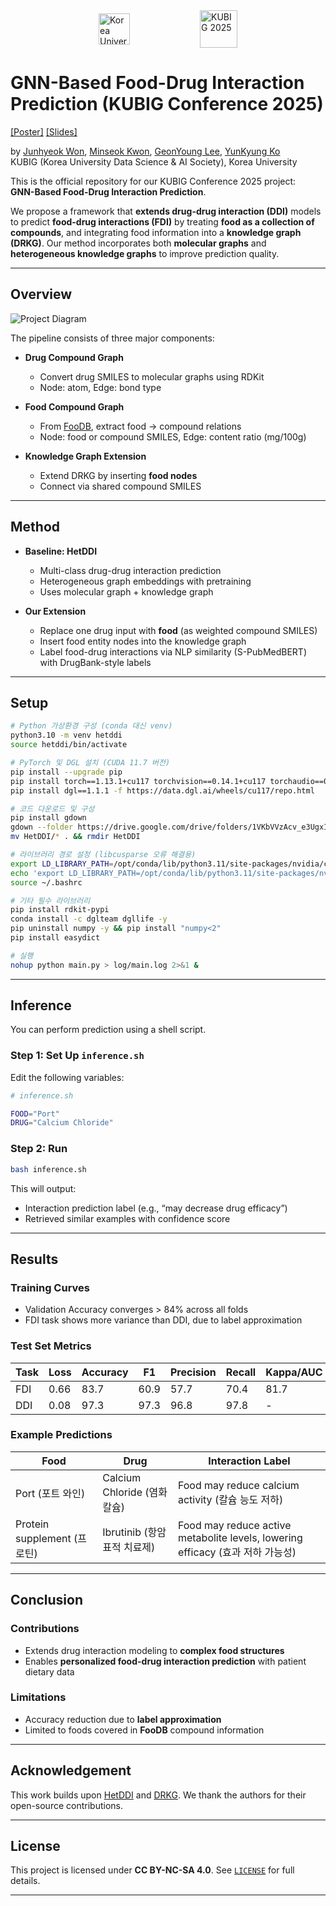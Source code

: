 <div style="display: flex; justify-content: center; align-items: center; gap: 100px;">
  <img src="./assets/KUBIG_logo-04.png" alt="Korea University" height="50" style="margin-right: 12px;">
  <img src="assets/kubig-2025-logo.png" alt="KUBIG 2025" height="60">
</div>

# GNN-Based Food-Drug Interaction Prediction (KUBIG Conference 2025)

[[Poster]](./poster.pdf) [[Slides]](./slides.pdf)

by [Junhyeok Won](#), [Minseok Kwon](#), [GeonYoung Lee](https://wltschmrz.github.io/), [YunKyung Ko](#)  
KUBIG (Korea University Data Science & AI Society), Korea University

This is the official repository for our KUBIG Conference 2025 project:  
**GNN-Based Food-Drug Interaction Prediction**.

We propose a framework that **extends drug-drug interaction (DDI)** models to predict **food-drug interactions (FDI)** by treating **food as a collection of compounds**, and integrating food information into a **knowledge graph (DRKG)**. Our method incorporates both **molecular graphs** and **heterogeneous knowledge graphs** to improve prediction quality.

---

## Overview

![Project Diagram](assets/figures/fdi_pipeline.png)

The pipeline consists of three major components:

- **Drug Compound Graph**  
  - Convert drug SMILES to molecular graphs using RDKit  
  - Node: atom, Edge: bond type

- **Food Compound Graph**  
  - From [FooDB](https://foodb.ca), extract food → compound relations  
  - Node: food or compound SMILES, Edge: content ratio (mg/100g)  

- **Knowledge Graph Extension**  
  - Extend DRKG by inserting **food nodes**  
  - Connect via shared compound SMILES

---

## Method

- **Baseline: HetDDI**  
  - Multi-class drug-drug interaction prediction  
  - Heterogeneous graph embeddings with pretraining  
  - Uses molecular graph + knowledge graph

- **Our Extension**  
  - Replace one drug input with **food** (as weighted compound SMILES)  
  - Insert food entity nodes into the knowledge graph  
  - Label food-drug interactions via NLP similarity (S-PubMedBERT) with DrugBank-style labels

---

## Setup

```bash
# Python 가상환경 구성 (conda 대신 venv)
python3.10 -m venv hetddi
source hetddi/bin/activate

# PyTorch 및 DGL 설치 (CUDA 11.7 버전)
pip install --upgrade pip
pip install torch==1.13.1+cu117 torchvision==0.14.1+cu117 torchaudio==0.13.1 --index-url https://download.pytorch.org/whl/cu117
pip install dgl==1.1.1 -f https://data.dgl.ai/wheels/cu117/repo.html

# 코드 다운로드 및 구성
pip install gdown
gdown --folder https://drive.google.com/drive/folders/1VKbVVzAcv_e3UgxId-Jrpac2SKqnCWeN
mv HetDDI/* . && rmdir HetDDI

# 라이브러리 경로 설정 (libcusparse 오류 해결용)
export LD_LIBRARY_PATH=/opt/conda/lib/python3.11/site-packages/nvidia/cusparse/lib:$LD_LIBRARY_PATH
echo 'export LD_LIBRARY_PATH=/opt/conda/lib/python3.11/site-packages/nvidia/cusparse/lib:$LD_LIBRARY_PATH' >> ~/.bashrc
source ~/.bashrc

# 기타 필수 라이브러리
pip install rdkit-pypi
conda install -c dglteam dgllife -y
pip uninstall numpy -y && pip install "numpy<2"
pip install easydict

# 실행
nohup python main.py > log/main.log 2>&1 &
````

---

## Inference

You can perform prediction using a shell script.

### Step 1: Set Up `inference.sh`

Edit the following variables:

```bash
# inference.sh

FOOD="Port"
DRUG="Calcium Chloride"
```

### Step 2: Run

```bash
bash inference.sh
```

This will output:

* Interaction prediction label (e.g., “may decrease drug efficacy”)
* Retrieved similar examples with confidence score

---

## Results

### Training Curves

* Validation Accuracy converges > 84% across all folds
* FDI task shows more variance than DDI, due to label approximation

### Test Set Metrics

| Task | Loss | Accuracy | F1   | Precision | Recall | Kappa/AUC |
| ---- | ---- | -------- | ---- | --------- | ------ | --------- |
| FDI  | 0.66 | 83.7     | 60.9 | 57.7      | 70.4   | 81.7      |
| DDI  | 0.08 | 97.3     | 97.3 | 96.8      | 97.8   | -         |

### Example Predictions

| Food                     | Drug                    | Interaction Label                                                       |
| ------------------------ | ----------------------- | ----------------------------------------------------------------------- |
| Port (포트 와인)             | Calcium Chloride (염화칼슘) | Food may reduce calcium activity (칼슘 능도 저하)                             |
| Protein supplement (프로틴) | Ibrutinib (항암 표적 치료제)   | Food may reduce active metabolite levels, lowering efficacy (효과 저하 가능성) |

---

## Conclusion

### Contributions

* Extends drug interaction modeling to **complex food structures**
* Enables **personalized food-drug interaction prediction** with patient dietary data

### Limitations

* Accuracy reduction due to **label approximation**
* Limited to foods covered in **FooDB** compound information

---

## Acknowledgement

This work builds upon [HetDDI](https://github.com/) and [DRKG](https://github.com/gnn4dr/DRKG). We thank the authors for their open-source contributions.

---

## License

This project is licensed under **CC BY-NC-SA 4.0**.
See [`LICENSE`](./LICENSE) for full details.

---
